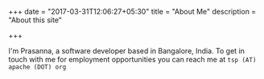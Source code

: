 +++
date = "2017-03-31T12:06:27+05:30"
title = "About Me"
description = "About this site"

+++

I'm Prasanna, a software developer based in Bangalore, India. To get in touch
with me for employment opportunities you can reach me at `tsp (AT) apache (DOT) org`

